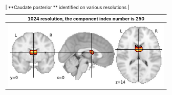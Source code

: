 


| **Caudate posterior ** identified on various resolutions |

| 1024 resolution, the component index number is 250|  
|:---:|  
| ![Component 1024](../1024/final/250.jpg "From component 1024: Caudate posterior ") |